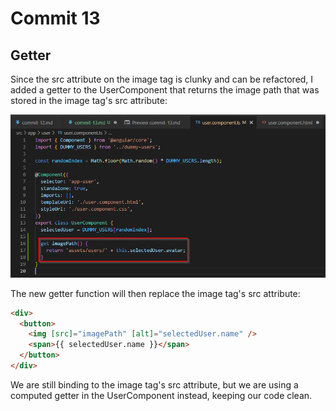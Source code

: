 # Commit 13

## Getter

Since the src attribute on the image tag is clunky and can be refactored, I added a getter to the UserComponent that returns the image path that was stored in the image tag's src attribute:

![user-getter-image-path](user-getter-image-path.png)

The new getter function will then replace the image tag's src attribute:

```html
<div>
  <button>
    <img [src]="imagePath" [alt]="selectedUser.name" />
    <span>{{ selectedUser.name }}</span>
  </button>
</div>
```

We are still binding to the image tag's src attribute, but we are using a computed getter in the UserComponent instead, keeping our code clean.
